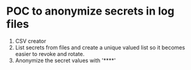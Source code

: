 # POC to anonymize secrets in log files

1. CSV creator
2. List secrets from files and create a unique valued list so it becomes easier to revoke and rotate.
3. Anonymize the secret values with '****'
